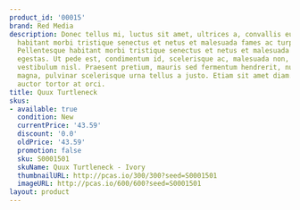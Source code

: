 ```yaml
---
product_id: '00015'
brand: Red Media
description: Donec tellus mi, luctus sit amet, ultrices a, convallis eu, lorem. Pellentesque
  habitant morbi tristique senectus et netus et malesuada fames ac turpis egestas.
  Pellentesque habitant morbi tristique senectus et netus et malesuada fames ac turpis
  egestas. Ut pede est, condimentum id, scelerisque ac, malesuada non, quam. Sed posuere
  vestibulum nisl. Praesent pretium, mauris sed fermentum hendrerit, nulla lorem iaculis
  magna, pulvinar scelerisque urna tellus a justo. Etiam sit amet diam. Vestibulum
  auctor tortor at orci.
title: Quux Turtleneck
skus:
- available: true
  condition: New
  currentPrice: '43.59'
  discount: '0.0'
  oldPrice: '43.59'
  promotion: false
  sku: S0001501
  skuName: Quux Turtleneck - Ivory
  thumbnailURL: http://pcas.io/300/300?seed=S0001501
  imageURL: http://pcas.io/600/600?seed=S0001501
layout: product
---
```


